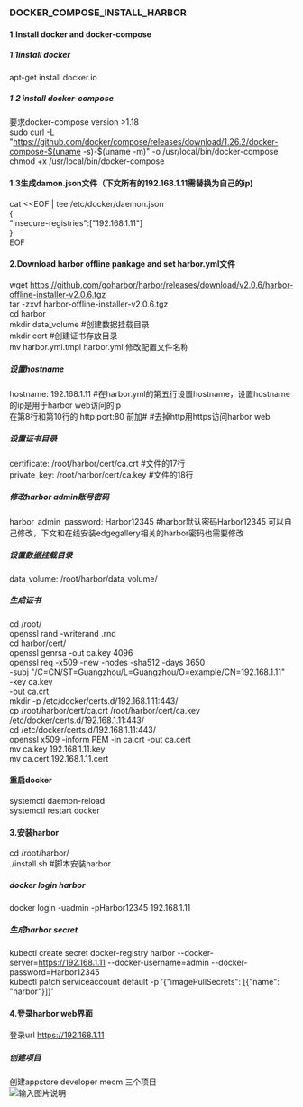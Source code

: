 ### DOCKER_COMPOSE_INSTALL_HARBOR
#### 1.Install docker and docker-compose
##### 1.1install docker 
apt-get install  docker.io 
##### 1.2 install docker-compose
要求docker-compose version >1.18 \
sudo curl -L "https://github.com/docker/compose/releases/download/1.26.2/docker-compose-$(uname -s)-$(uname -m)" -o /usr/local/bin/docker-compose \
chmod +x /usr/local/bin/docker-compose   
#### 1.3生成damon.json文件（下文所有的192.168.1.11需替换为自己的ip) 
cat <<EOF | tee /etc/docker/daemon.json   
{                                               
    "insecure-registries":["192.168.1.11"]     
}  \
EOF
#### 2.Download harbor offline pankage and set harbor.yml文件
wget https://github.com/goharbor/harbor/releases/download/v2.0.6/harbor-offline-installer-v2.0.6.tgz \
tar -zxvf harbor-offline-installer-v2.0.6.tgz \
cd harbor \
mkdir data_volume  #创建数据挂载目录 \
mkdir cert         #创建证书存放目录  \
mv  harbor.yml.tmpl harbor.yml  修改配置文件名称 
##### 设置hostname 
hostname: 192.168.1.11  #在harbor.yml的第五行设置hostname，设置hostname的ip是用于harbor web访问的ip \
在第8行和第10行的 http  port:80 前加#      #去掉http用https访问harbor web 
##### 设置证书目录
certificate: /root/harbor/cert/ca.crt   #文件的17行 \
private_key: /root/harbor/cert/ca.key   #文件的18行 
##### 修改harbor admin账号密码
harbor_admin_password: Harbor12345  #harbor默认密码Harbor12345 可以自己修改，下文和在线安装edgegallery相关的harbor密码也需要修改 
##### 设置数据挂载目录
data_volume: /root/harbor/data_volume/
##### 生成证书
cd /root/  \
openssl rand -writerand .rnd   
cd harbor/cert/  \
openssl genrsa -out ca.key 4096  \
openssl req -x509 -new -nodes -sha512 -days 3650 \
    -subj "/C=CN/ST=Guangzhou/L=Guangzhou/O=example/CN=192.168.1.11" \
    -key ca.key \
    -out ca.crt \
mkdir -p /etc/docker/certs.d/192.168.1.11:443/   \
cp /root/harbor/cert/ca.crt   /root/harbor/cert/ca.key    /etc/docker/certs.d/192.168.1.11:443/  \
cd /etc/docker/certs.d/192.168.1.11:443/  \
openssl x509 -inform PEM -in ca.crt -out ca.cert   \
mv ca.key  192.168.1.11.key   \
mv ca.cert 192.168.1.11.cert   
#### 重启docker
systemctl daemon-reload  
systemctl restart docker 
#### 3.安装harbor
cd  /root/harbor/   \
./install.sh    #脚本安装harbor 
##### docker login harbor
docker login -uadmin -pHarbor12345 192.168.1.11
##### 生成harbor secret
kubectl create secret docker-registry  harbor  --docker-server=https://192.168.1.11 --docker-username=admin  --docker-password=Harbor12345 \
kubectl patch serviceaccount default -p '{"imagePullSecrets": [{"name": "harbor"}]}'
#### 4.登录harbor web界面
登录url https://192.168.1.11
##### 创建项目
创建appstore developer mecm 三个项目 \
![输入图片说明](https://images.gitee.com/uploads/images/2021/0331/145024_f78e2fed_7624663.png "屏幕截图.png")

